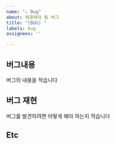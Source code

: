 ```yaml
---
name: "⚠️ Bug"
about: 해결해야 될 버그
title: "[BUG] "
labels: bug
assignees: ''

---
```


## 버그내용
버그의 내용을 적습니다

## 버그 재현
버그를 발견하려면 어떻게 해야 하는지 적습니다

## Etc
